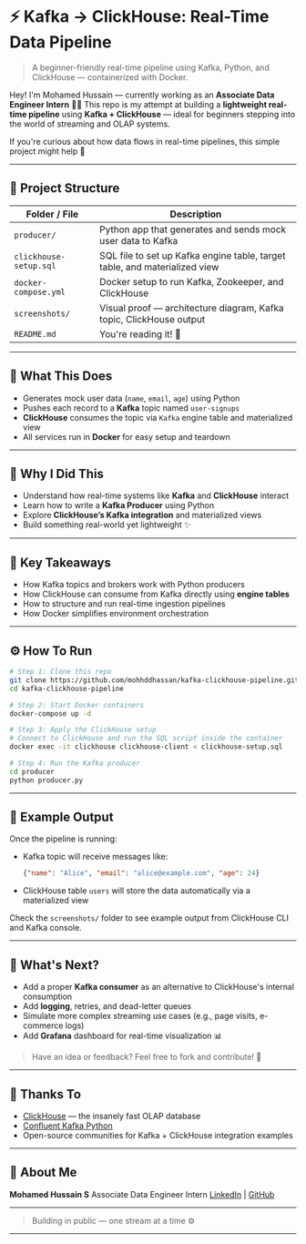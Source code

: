 

# ⚡ Kafka → ClickHouse: Real-Time Data Pipeline

> A beginner-friendly real-time pipeline using Kafka, Python, and ClickHouse — containerized with Docker.

Hey! I'm Mohamed Hussain — currently working as an **Associate Data Engineer Intern** 👨‍💻
This repo is my attempt at building a **lightweight real-time pipeline** using **Kafka + ClickHouse** — ideal for beginners stepping into the world of streaming and OLAP systems.

If you're curious about how data flows in real-time pipelines, this simple project might help 🎯

---

## 📁 Project Structure

| Folder / File          | Description                                                                |
| ---------------------- | -------------------------------------------------------------------------- |
| `producer/`            | Python app that generates and sends mock user data to Kafka                |
| `clickhouse-setup.sql` | SQL file to set up Kafka engine table, target table, and materialized view |
| `docker-compose.yml`   | Docker setup to run Kafka, Zookeeper, and ClickHouse                       |
| `screenshots/`         | Visual proof — architecture diagram, Kafka topic, ClickHouse output        |
| `README.md`            | You're reading it! 📖                                                      |

---

## 🚀 What This Does

* Generates mock user data (`name`, `email`, `age`) using Python
* Pushes each record to a **Kafka** topic named `user-signups`
* **ClickHouse** consumes the topic via `Kafka` engine table and materialized view
* All services run in **Docker** for easy setup and teardown

---

## 🎯 Why I Did This

* Understand how real-time systems like **Kafka** and **ClickHouse** interact
* Learn how to write a **Kafka Producer** using Python
* Explore **ClickHouse’s Kafka integration** and materialized views
* Build something real-world yet lightweight ✨

---

## 🧠 Key Takeaways

* How Kafka topics and brokers work with Python producers
* How ClickHouse can consume from Kafka directly using **engine tables**
* How to structure and run real-time ingestion pipelines
* How Docker simplifies environment orchestration

---

## ⚙️ How To Run

```bash
# Step 1: Clone this repo
git clone https://github.com/mohhddhassan/kafka-clickhouse-pipeline.git
cd kafka-clickhouse-pipeline

# Step 2: Start Docker containers
docker-compose up -d

# Step 3: Apply the ClickHouse setup
# Connect to ClickHouse and run the SQL script inside the container
docker exec -it clickhouse clickhouse-client < clickhouse-setup.sql

# Step 4: Run the Kafka producer
cd producer
python producer.py
```

---

## 🧪 Example Output

Once the pipeline is running:

* Kafka topic will receive messages like:

  ```json
  {"name": "Alice", "email": "alice@example.com", "age": 24}
  ```

* ClickHouse table `users` will store the data automatically via a materialized view

Check the `screenshots/` folder to see example output from ClickHouse CLI and Kafka console.

---

## 🔧 What's Next?

* Add a proper **Kafka consumer** as an alternative to ClickHouse's internal consumption
* Add **logging**, retries, and dead-letter queues
* Simulate more complex streaming use cases (e.g., page visits, e-commerce logs)
* Add **Grafana** dashboard for real-time visualization 📊

> Have an idea or feedback? Feel free to fork and contribute! 🚀

---

## 🙌 Thanks To

* [ClickHouse](https://clickhouse.com/docs/en/) — the insanely fast OLAP database
* [Confluent Kafka Python](https://docs.confluent.io/platform/current/clients/confluent-kafka-python/html/index.html)
* Open-source communities for Kafka + ClickHouse integration examples

---

## 👋 About Me

**Mohamed Hussain S**
Associate Data Engineer Intern
[LinkedIn](https://linkedin.com/in/hussainmohhdd) | [GitHub](https://github.com/mohhddhassan)

---

> Building in public — one stream at a time ⚙️

---

